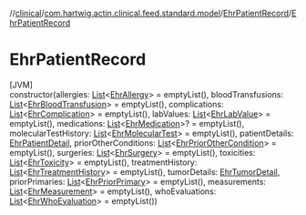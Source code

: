 //[clinical](../../../index.md)/[com.hartwig.actin.clinical.feed.standard.model](../index.md)/[EhrPatientRecord](index.md)/[EhrPatientRecord](-ehr-patient-record.md)

# EhrPatientRecord

[JVM]\
constructor(allergies: [List](https://kotlinlang.org/api/latest/jvm/stdlib/kotlin.collections/-list/index.html)&lt;[EhrAllergy](../-ehr-allergy/index.md)&gt; = emptyList(), bloodTransfusions: [List](https://kotlinlang.org/api/latest/jvm/stdlib/kotlin.collections/-list/index.html)&lt;[EhrBloodTransfusion](../-ehr-blood-transfusion/index.md)&gt; = emptyList(), complications: [List](https://kotlinlang.org/api/latest/jvm/stdlib/kotlin.collections/-list/index.html)&lt;[EhrComplication](../-ehr-complication/index.md)&gt; = emptyList(), labValues: [List](https://kotlinlang.org/api/latest/jvm/stdlib/kotlin.collections/-list/index.html)&lt;[EhrLabValue](../-ehr-lab-value/index.md)&gt; = emptyList(), medications: [List](https://kotlinlang.org/api/latest/jvm/stdlib/kotlin.collections/-list/index.html)&lt;[EhrMedication](../-ehr-medication/index.md)&gt;? = emptyList(), molecularTestHistory: [List](https://kotlinlang.org/api/latest/jvm/stdlib/kotlin.collections/-list/index.html)&lt;[EhrMolecularTest](../-ehr-molecular-test/index.md)&gt; = emptyList(), patientDetails: [EhrPatientDetail](../-ehr-patient-detail/index.md), priorOtherConditions: [List](https://kotlinlang.org/api/latest/jvm/stdlib/kotlin.collections/-list/index.html)&lt;[EhrPriorOtherCondition](../-ehr-prior-other-condition/index.md)&gt; = emptyList(), surgeries: [List](https://kotlinlang.org/api/latest/jvm/stdlib/kotlin.collections/-list/index.html)&lt;[EhrSurgery](../-ehr-surgery/index.md)&gt; = emptyList(), toxicities: [List](https://kotlinlang.org/api/latest/jvm/stdlib/kotlin.collections/-list/index.html)&lt;[EhrToxicity](../-ehr-toxicity/index.md)&gt; = emptyList(), treatmentHistory: [List](https://kotlinlang.org/api/latest/jvm/stdlib/kotlin.collections/-list/index.html)&lt;[EhrTreatmentHistory](../-ehr-treatment-history/index.md)&gt; = emptyList(), tumorDetails: [EhrTumorDetail](../-ehr-tumor-detail/index.md), priorPrimaries: [List](https://kotlinlang.org/api/latest/jvm/stdlib/kotlin.collections/-list/index.html)&lt;[EhrPriorPrimary](../-ehr-prior-primary/index.md)&gt; = emptyList(), measurements: [List](https://kotlinlang.org/api/latest/jvm/stdlib/kotlin.collections/-list/index.html)&lt;[EhrMeasurement](../-ehr-measurement/index.md)&gt; = emptyList(), whoEvaluations: [List](https://kotlinlang.org/api/latest/jvm/stdlib/kotlin.collections/-list/index.html)&lt;[EhrWhoEvaluation](../-ehr-who-evaluation/index.md)&gt; = emptyList())
